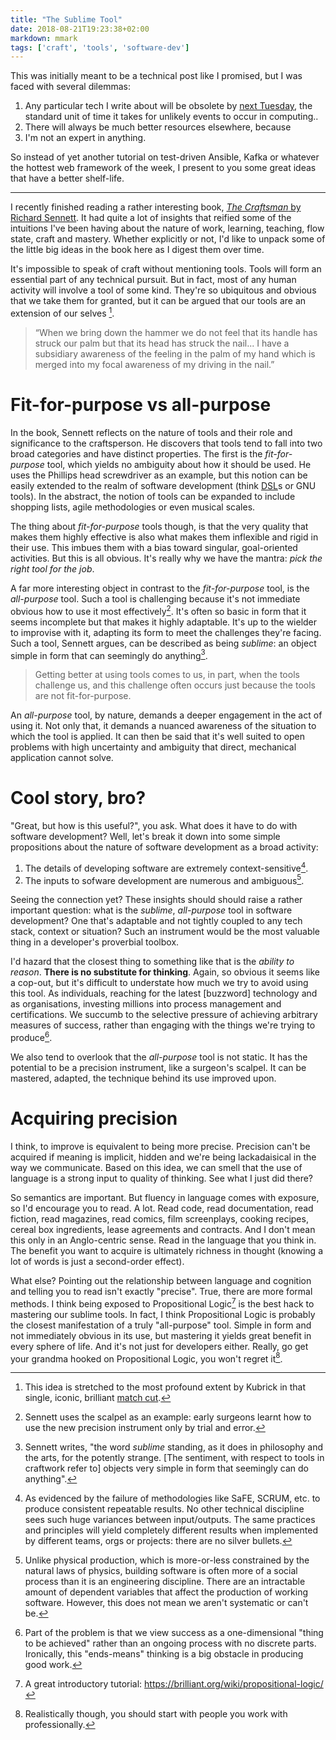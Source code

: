 ```yaml
---
title: "The Sublime Tool"
date: 2018-08-21T19:23:38+02:00
markdown: mmark
tags: ['craft', 'tools', 'software-dev']
---
```

This was initially meant to be a technical post like I promised, but I was faced with several
dilemmas: 

1. Any particular tech I write about will be obsolete by [next
   Tuesday](https://blogs.msdn.microsoft.com/larryosterman/2004/03/30/one-in-a-million-is-next-tuesday/), the standard unit of time it takes for unlikely events to
   occur in computing..
2. There will always be much better resources elsewhere, because
3. I'm not an expert in anything.

So instead of yet another tutorial on test-driven Ansible, Kafka or whatever
the hottest web framework of the week, I present to you some great ideas that
have a better shelf-life.

---

I recently finished reading a rather interesting book, [_The Craftsman_ by
Richard Sennett](https://www.goodreads.com/book/show/19075322-the-craftsman).
It had quite a lot of insights that reified some of the intuitions I've been
having about the nature of work, learning, teaching, flow state, craft and
mastery. Whether explicitly or not, I'd like to unpack some of
the little big ideas in the book here as I digest them over time.

It's impossible to speak of craft without mentioning tools. Tools will form an
essential part of any technical pursuit. But in fact, most of any human
activity will involve a tool of some kind. They're so ubiquitous and obvious
that we take them for granted, but it can be argued that our tools are an
extension of our selves [^kubrick].

> “When we bring down the hammer we do not feel that its handle has struck our
> palm but that its head has struck the nail\... I have a subsidiary awareness
> of the feeling in the palm of my hand which is merged into my focal awareness
> of my driving in the nail.”

# Fit-for-purpose vs all-purpose

In the book, Sennett reflects on the nature of tools and their role and
significance to the craftsperson. He discovers that tools tend to fall into two
broad categories and have distinct properties. The first is the
_fit-for-purpose_ tool, which yields no ambiguity about how it should be used.
He uses the Phillips head screwdriver as an example, but this notion can be
easily extended to the realm of software development (think
[DSL](https://en.wikipedia.org/wiki/Domain-specific_language)s or GNU
tools). In the abstract, the notion of tools can be expanded to
include shopping lists, agile methodologies or even musical scales.

The thing about _fit-for-purpose_ tools though, is that the very quality that
makes them highly effective is also what makes them inflexible and rigid in
their use. This imbues them with a bias toward singular, goal-oriented
activities. But this is all obvious. It's really why we have the mantra: 
_pick the right tool for the job_.

A far more interesting object in contrast to the _fit-for-purpose_ tool, is the
_all-purpose_ tool. Such a tool is challenging because it's not immediate
obvious how to use it most effectively[^scalpels]. It's often so basic in form that it
seems incomplete but that makes it highly adaptable. It's up to the wielder to
improvise with it, adapting its form to meet the challenges they're facing. Such
a tool, Sennett argues, can be described as being _sublime_: an object simple
in form that can seemingly do anything[^sublime].

> Getting better at using tools comes to us, in part, when the tools challenge
> us, and this challenge often occurs just because the tools are not
> fit-for-purpose.

An _all-purpose_ tool, by nature, demands a deeper engagement in the act of
using it. Not only that, it demands a nuanced awareness of the situation to
which the tool is applied. It can then be said that it's well suited to open
problems with high uncertainty and ambiguity that direct, mechanical
application cannot solve. 

# Cool story, bro?

"Great, but how is this useful?", you ask. What does it have to do with
software development? Well, let's break it down into some simple propositions
about the nature of software development as a broad activity:

1. The details of developing software are extremely context-sensitive[^context].
2. The inputs to sofware development are numerous and ambiguous[^ambiguous].

Seeing the connection yet? These insights should should raise a rather
important question: what is the _sublime_, _all-purpose_ tool in software
development? One that's adaptable and not tightly coupled to any tech stack,
context or situation? Such an instrument would be the most valuable thing in a
developer's proverbial toolbox.

I'd hazard that the closest thing to something like that is the _ability to
reason_. **There is no substitute for thinking**. Again, so obvious it seems
like a cop-out, but it's difficult to understate how much we try to avoid using
this tool. As individuals, reaching for the latest [buzzword] technology and as
organisations, investing millions into process management and certifications.
We succumb to the selective pressure of achieving arbitrary measures of
success, rather than engaging with the things we're trying to
produce[^arbitrary].

We also tend to overlook that the _all-purpose_ tool is not static. It has the
potential to be a precision instrument, like a surgeon's scalpel. It can be
mastered, adapted, the technique behind its use improved upon.

# Acquiring precision

I think, to improve is equivalent to being more precise. Precision can't be
acquired if meaning is implicit, hidden and we're being lackadaisical in the
way we communicate. Based on this idea, we can smell that the use of language
is a strong input to quality of thinking. See what I just did there?

So semantics are important. But fluency in language comes with exposure, so I'd
encourage you to read. A lot. Read code, read documentation, read fiction, read
magazines, read comics, film screenplays, cooking recipes, cereal box
ingredients, lease agreements and contracts. And I don't mean this only in
an Anglo-centric sense. Read in the language that you think in. The benefit
you want to acquire is ultimately richness in thought (knowing a lot of words
is just a second-order effect).

What else? Pointing out the relationship between language and cognition and
telling you to read isn't exactly "precise". True, there are more formal
methods. I think being exposed to Propositional Logic[^logic] is the best hack
to mastering our sublime tools. In fact, I think Propositional Logic is probably
the closest manifestation of a truly "all-purpose" tool. Simple in form and not
immediately obvious in its use, but mastering it yields great benefit in every
sphere of life. And it's not just for developers either. Really, go get your
grandma hooked on Propositional Logic, you won't regret it[^grandma].


[^kubrick]: This idea is stretched to the most profound extent by Kubrick in that single, iconic, brilliant [match cut](https://youtu.be/mI3s5fA7Zhk).
[^scalpels]: Sennett uses the scalpel as an example: early surgeons learnt how to use the new precision instrument only by trial and error.
[^sublime]: Sennett writes, "the word _sublime_ standing, as it does in philosophy and the arts, for the potently strange. [The sentiment, with respect to tools in craftwork refer to] objects very simple in form that seemingly can do anything".
[^context]: As evidenced by the failure of methodologies like SaFE, SCRUM, etc. to produce consistent repeatable results. No other technical discipline sees such huge variances between input/outputs. The same practices and principles will yield completely different results when implemented by different teams, orgs or projects: there are no silver bullets.
[^ambiguous]: Unlike physical production, which is more-or-less constrained by the natural laws of physics, building software is often more of a social process than it is an engineering discipline. There are an intractable amount of dependent variables that affect the production of working software. However, this does not mean we aren't systematic or can't be.
[^arbitrary]: Part of the problem is that we view success as a one-dimensional "thing to be achieved" rather than an ongoing process with no discrete parts. Ironically, this "ends-means" thinking is a big obstacle in producing good work.
[^logic]: A great introductory tutorial: https://brilliant.org/wiki/propositional-logic/
[^grandma]: Realistically though, you should start with people you work with professionally.
